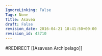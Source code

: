 ```yaml
---
IgnoreLinking: False
Tags: None
Title: Asavea
draft: False
revision_date: 2016-04-21 18:41:50+00:00
revision_id: 43710
---
```


#REDIRECT [[Asavean Archipelago]]